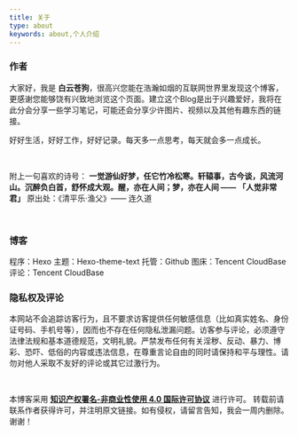 ```yaml
---
title: 关于
type: about
keywords: about,个人介绍
---
```


### 作者
大家好，我是 **白云苍狗**，很高兴您能在浩瀚如烟的互联网世界里发现这个博客，更感谢您能够饶有兴致地浏览这个页面。建立这个Blog是出于兴趣爱好，我将在此分会分享一些学习笔记，可能还会分享少许图片、视频以及其他有趣东西的链接。
<br/>

好好生活，好好工作，好好记录。每天多一点思考，每天就会多一点成长。

<br/>

附上一句喜欢的诗号： **一觉游仙好梦，任它竹冷松寒。轩辕事，古今谈，风流河山。沉醉负白首，舒怀成大观。醒，亦在人间；梦，亦在人间 ——  「人觉非常君」**
原出处：《清平乐‧渔父》—— 连久道  

<br/>

### 博客
程序：Hexo 
主题：Hexo-theme-text 
托管：Github 
图床：Tencent CloudBase
评论：Tencent CloudBase
<br/>

### 隐私权及评论
本网站不会追踪访客行为，且不要求访客提供任何敏感信息（比如真实姓名、身份证号码、手机号等），因而也不存在任何隐私泄漏问题。访客参与评论，必须遵守法律法规和基本道德规范，文明礼貌。严禁发布任何有关淫秽、反动、暴力、博彩、恐吓、低俗的内容或违法信息，在尊重言论自由的同时请保持和平与理性。请勿对他人采取不友好的评论或其它过激行为。

<br/>

本博客采用 <strong>[知识产权署名-非商业性使用 4.0 国际许可协议](https://creativecommons.org/licenses/by-nc-sa/4.0/deed.zh)</strong> 进行许可。
转载前请联系作者获得许可，并注明原文链接。如有侵权，请留言告知，我会一周内删除。谢谢！